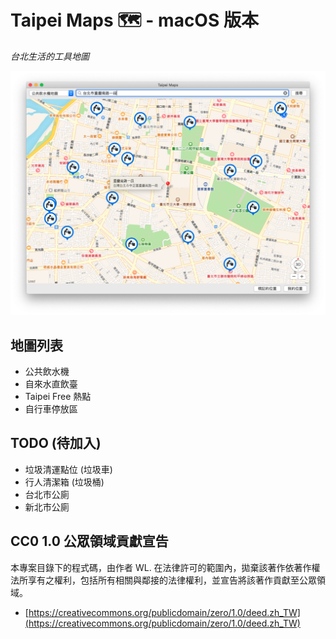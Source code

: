 # Taipei Maps 🗺 - macOS 版本

*台北生活的工具地圖*

![images](images/img_01.png)


## 地圖列表

- 公共飲水機
- 自來水直飲臺
- Taipei Free 熱點
- 自行車停放區


## TODO (待加入)

- 垃圾清運點位 (垃圾車)
- 行人清潔箱 (垃圾桶)
- 台北市公廁
- 新北市公廁


## CC0 1.0 公眾領域貢獻宣告

本專案目錄下的程式碼，由作者 WL. 在法律許可的範圍內，拋棄該著作依著作權法所享有之權利，包括所有相關與鄰接的法律權利，並宣告將該著作貢獻至公眾領域。

- [https://creativecommons.org/publicdomain/zero/1.0/deed.zh_TW](https://creativecommons.org/publicdomain/zero/1.0/deed.zh_TW)



